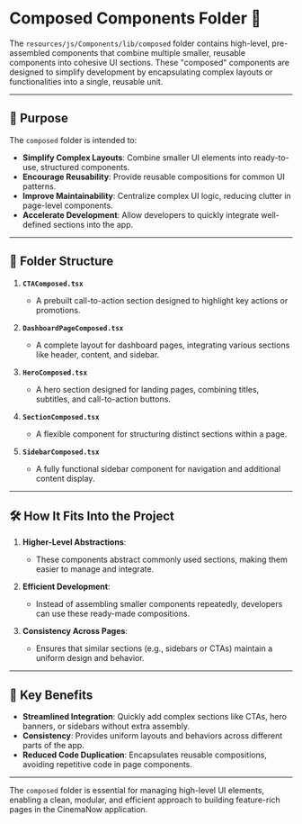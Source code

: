 # Composed Components Folder 📂

The `resources/js/Components/lib/composed` folder contains high-level, pre-assembled components that combine multiple smaller, reusable components into cohesive UI sections. These "composed" components are designed to simplify development by encapsulating complex layouts or functionalities into a single, reusable unit.

---

## 📂 Purpose

The `composed` folder is intended to:

-   **Simplify Complex Layouts**: Combine smaller UI elements into ready-to-use, structured components.
-   **Encourage Reusability**: Provide reusable compositions for common UI patterns.
-   **Improve Maintainability**: Centralize complex UI logic, reducing clutter in page-level components.
-   **Accelerate Development**: Allow developers to quickly integrate well-defined sections into the app.

---

## 📂 Folder Structure

1. **`CTAComposed.tsx`**

    - A prebuilt call-to-action section designed to highlight key actions or promotions.

2. **`DashboardPageComposed.tsx`**

    - A complete layout for dashboard pages, integrating various sections like header, content, and sidebar.

3. **`HeroComposed.tsx`**

    - A hero section designed for landing pages, combining titles, subtitles, and call-to-action buttons.

4. **`SectionComposed.tsx`**

    - A flexible component for structuring distinct sections within a page.

5. **`SidebarComposed.tsx`**
    - A fully functional sidebar component for navigation and additional content display.

---

## 🛠️ How It Fits Into the Project

1. **Higher-Level Abstractions**:

    - These components abstract commonly used sections, making them easier to manage and integrate.

2. **Efficient Development**:

    - Instead of assembling smaller components repeatedly, developers can use these ready-made compositions.

3. **Consistency Across Pages**:
    - Ensures that similar sections (e.g., sidebars or CTAs) maintain a uniform design and behavior.

---

## 🌟 Key Benefits

-   **Streamlined Integration**: Quickly add complex sections like CTAs, hero banners, or sidebars without extra assembly.
-   **Consistency**: Provides uniform layouts and behaviors across different parts of the app.
-   **Reduced Code Duplication**: Encapsulates reusable compositions, avoiding repetitive code in page components.

---

The `composed` folder is essential for managing high-level UI elements, enabling a clean, modular, and efficient approach to building feature-rich pages in the CinemaNow application.
